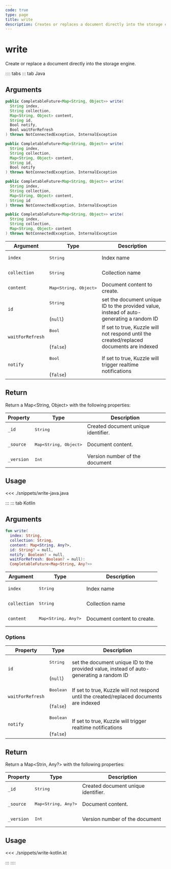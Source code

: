 ```yaml
---
code: true
type: page
title: write
description: Creates or replaces a document directly into the storage engine.
---
```


# write

Create or replace a document directly into the storage engine.

:::: tabs
::: tab Java

## Arguments

```java
public CompletableFuture<Map<String, Object>> write(
  String index,
  String collection,
  Map<String, Object> content,
  String id,
  Bool notify,
  Bool waitForRefresh
) throws NotConnectedException, InternalException

public CompletableFuture<Map<String, Object>> write(
  String index,
  String collection,
  Map<String, Object> content,
  String id,
  Bool notify
) throws NotConnectedException, InternalException

public CompletableFuture<Map<String, Object>> write(
  String index,
  String collection,
  Map<String, Object> content,
  String id
) throws NotConnectedException, InternalException

public CompletableFuture<Map<String, Object>> write(
  String index,
  String collection,
  Map<String, Object> content
) throws NotConnectedException, InternalException
```

| Argument     | Type               | Description                 |
|--------------|--------------------|-----------------------------|
| `index`      | <pre>String</pre>  | Index name                  |
| `collection` | <pre>String</pre>  | Collection name             |
| `content`    | <pre>Map<String, Object></pre> | Document content to create. |
| `id`         | <pre>String</pre><br>(`null`) | set the document unique ID to the provided value, instead of auto-generating a random ID |
| `waitForRefresh` | <pre>Bool</pre><br>(`false`)  | If set to true, Kuzzle will not respond until the created/replaced documents are indexed |
| `notify`         | <pre>Bool</pre><br>(`false`)  | If set to true, Kuzzle will trigger realtime notifications                               |

## Return

Return a Map<String, Object> with the following properties:

| Property   | Type               | Description                                     |
|------------|--------------------|-------------------------------------------------|
| `_id`      | <pre>String</pre>  | Created document unique identifier.             |
| `_source`  | <pre>Map<String, Object></pre> | Document content.                               |
| `_version` | <pre>Int</pre>     | Version number of the document                  |

## Usage

<<< ./snippets/write-java.java

:::
::: tab Kotlin

## Arguments

```kotlin
fun write(
  index: String,
  collection: String,
  content: Map<String, Any?>,
  id: String? = null,
  notify: Boolean? = null,
  waitForRefresh: Boolean? = null):
  CompletableFuture<Map<String, Any?>>
```

| Argument     | Type               | Description                 |
|--------------|--------------------|-----------------------------|
| `index`      | <pre>String</pre>  | Index name                  |
| `collection` | <pre>String</pre>  | Collection name             |
| `content`    | <pre>Map<String, Any?></pre> | Document content to create. |


### Options

| Property         | Type                          | Description                                                                              |
|------------------|-------------------------------|------------------------------------------------------------------------------------------|
| `id`     | <pre>String</pre><br>(`null`) | set the document unique ID to the provided value, instead of auto-generating a random ID |
| `waitForRefresh` | <pre>Boolean</pre><br>(`false`)  | If set to true, Kuzzle will not respond until the created/replaced documents are indexed |
| `notify`         | <pre>Boolean</pre><br>(`false`)  | If set to true, Kuzzle will trigger realtime notifications                               |

## Return

Return a Map<Strin, Any?> with the following properties:

| Property   | Type               | Description                                     |
|------------|--------------------|-------------------------------------------------|
| `_id`      | <pre>String</pre>  | Created document unique identifier.             |
| `_source`  | <pre>Map<String, Any?></pre> | Document content.                               |
| `_version` | <pre>Int</pre>     | Version number of the document                  |

## Usage

<<< ./snippets/write-kotlin.kt

:::
::::
